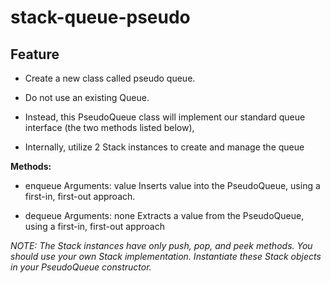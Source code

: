 # stack-queue-pseudo

## Feature

* Create a new class called pseudo queue.

* Do not use an existing Queue.

* Instead, this PseudoQueue class will implement our standard queue interface (the two methods listed below),

* Internally, utilize 2 Stack instances to create and manage the queue

**Methods:**

* enqueue Arguments: value Inserts value into the PseudoQueue, using a first-in, first-out approach.

* dequeue Arguments: none Extracts a value from the PseudoQueue, using a first-in, first-out approach

*NOTE: The Stack instances have only push, pop, and peek methods. You should use your own Stack implementation. Instantiate these Stack objects in your PseudoQueue constructor.*